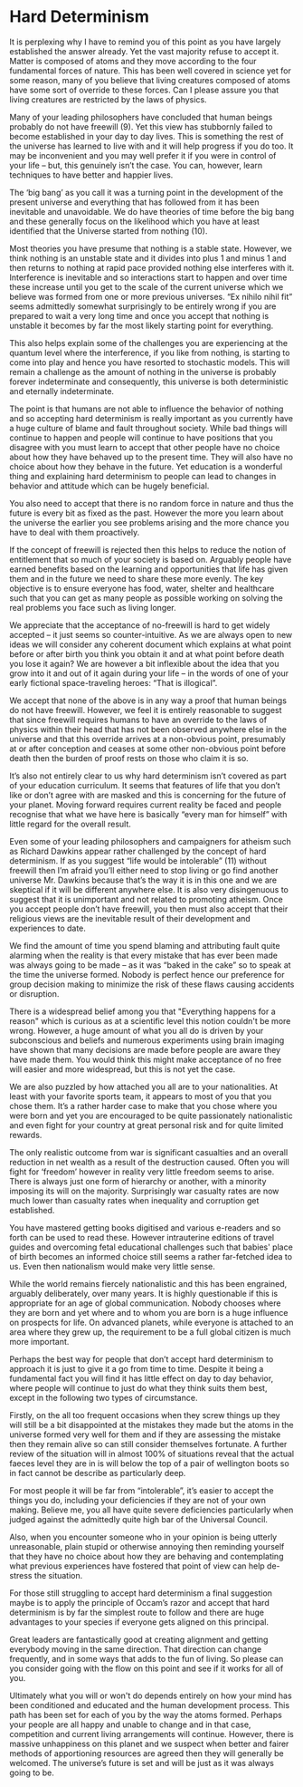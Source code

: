 ﻿# Hard Determinism
It is perplexing why I have to remind you of this point as you have largely established the answer already.  Yet the vast majority refuse to accept it.  Matter is composed of atoms and they move according to the four fundamental forces of nature.  This has been well covered in science yet for some reason, many of you believe that living creatures composed of atoms have some sort of override to these forces.  Can I please assure you that living creatures are restricted by the laws of physics.

Many of your leading philosophers have concluded that human beings probably do not have freewill (9). Yet this view has stubbornly failed to become established in your day to day lives.  This is something the rest of the universe has learned to live with and it will help progress if you do too.  It may be inconvenient and you may well prefer it if you were in control of your life – but, this genuinely isn’t the case.  You can, however, learn techniques to have better and happier lives.  

The ‘big bang’ as you call it was a turning point in the development of the present universe and everything that has followed from it has been inevitable and unavoidable.  We do have theories of time before the big bang and these generally focus on the likelihood which you have at least identified that the Universe started from nothing (10).  

Most theories you have presume that nothing is a stable state.  However, we think nothing is an unstable state and it divides into plus 1 and minus 1 and then returns to nothing at rapid pace provided nothing else interferes with it. Interference is inevitable and so interactions start to happen and over time these increase until you get to the scale of the current universe which we believe was formed from one or more previous universes.   “Ex nihilo nihil fit” seems admittedly somewhat surprisingly to be entirely wrong if you are prepared to wait a very long time and once you accept that nothing is unstable it becomes by far the most likely starting point for everything.

This also helps explain some of the challenges you are experiencing at the quantum level where the interference, if you like from nothing, is starting to come into play and hence you have resorted to stochastic models.  This will remain a challenge as the amount of nothing in the universe is probably forever indeterminate and consequently, this universe is both deterministic and eternally indeterminate.

The point is that humans are not able to influence the behavior of nothing and so accepting hard determinism is really important as you currently have a huge culture of blame and fault throughout society.  While bad things will continue to happen and people will continue to have positions that you disagree with you must learn to accept that other people have no choice about how they have behaved up to the present time.  They will also have no choice about how they behave in the future.  Yet education is a wonderful thing and explaining hard determinism to people can lead to changes in behavior and attitude which can be hugely beneficial.

You also need to accept that there is no random force in nature and thus the future is every bit as fixed as the past.  However the more you learn about the universe the earlier you see problems arising and the more chance you have to deal with them proactively.

If the concept of freewill is rejected then this helps to reduce the notion of entitlement that so much of your society is based on.  Arguably people have earned benefits based on the learning and opportunities that life has given them and in the future we need to share these more evenly.  The key objective is to ensure everyone has food, water, shelter and healthcare such that you can get as many people as possible working on solving the real problems you face such as living longer.  

We appreciate that the acceptance of no-freewill is hard to get widely accepted – it just seems so counter-intuitive.  As we are always open to new ideas we will consider any coherent document which explains at what point before or after birth you think you obtain it and at what point before death you lose it again?  We are however a bit inflexible about the idea that you grow into it and out of it again during your life – in the words of one of your early fictional space-traveling heroes: “That is illogical”.

We accept that none of the above is in any way a proof that human beings do not have freewill.  However, we feel it is entirely reasonable to suggest that since freewill requires humans to have an override to the laws of physics within their head that has not been observed anywhere else in the universe and that this override arrives at a non-obvious point, presumably at or after conception and ceases at some other non-obvious point before death then the burden of proof rests on those who claim it is so.

It’s also not entirely clear to us why hard determinism isn’t covered as part of your education curriculum.  It seems that features of life that you don’t like or don’t agree with are masked and this is concerning for the future of your planet.  Moving forward requires current reality be faced and people recognise that what we have here is basically “every man for himself” with little regard for the overall result.

Even some of your leading philosophers and campaigners for atheism such as Richard Dawkins appear rather challenged by the concept of hard determinism.  If as you suggest “life would be intolerable” (11) without freewill then I’m afraid you’ll either need to stop living or go find another universe Mr. Dawkins because that’s the way it is in this one and we are skeptical if it will be different anywhere else.  It is also very disingenuous to suggest that it is unimportant and not related to promoting atheism.  Once you accept people don’t have freewill, you then must also accept that their religious views are the inevitable result of their development and experiences to date.

We find the amount of time you spend blaming and attributing fault quite alarming when the reality is that every mistake that has ever been made was always going to be made – as it was “baked in the cake” so to speak at the time the universe formed.  Nobody is perfect hence our preference for group decision making to minimize the risk of these flaws causing accidents or disruption.

There is a widespread belief among you that "Everything happens for a reason" which is curious as at a scientific level this notion couldn't be more wrong.  However, a huge amount of what you all do is driven by your subconscious and beliefs and numerous experiments using brain imaging have shown that many decisions are made before people are aware they have made them.  You would think this might make acceptance of no free will easier and more widespread, but this is not yet the case.

We are also puzzled by how attached you all are to your nationalities.  At least with your favorite sports team, it appears to most of you that you chose them.  It’s a rather harder case to make that you chose where you were born and yet you are encouraged to be quite passionately nationalistic and even fight for your country at great personal risk and for quite limited rewards.  

The only realistic outcome from war is significant casualties and an overall reduction in net wealth as a result of the destruction caused.  Often you will fight for ‘freedom’ however in reality very little freedom seems to arise.  There is always just one form of hierarchy or another, with a minority imposing its will on the majority.  Surprisingly war casualty rates are now much lower than casualty rates when inequality and corruption get established.

You have mastered getting books digitised and various e-readers and so forth can be used to read these.  However intrauterine editions of travel guides and overcoming fetal educational challenges such that babies' place of birth becomes an informed choice still seems a rather far-fetched idea to us.  Even then nationalism would make very little sense.

While the world remains fiercely nationalistic and this has been engrained, arguably deliberately, over many years. It is highly questionable if this is appropriate for an age of global communication.  Nobody chooses where they are born and yet where and to whom you are born is a huge influence on prospects for life.  On advanced planets, while everyone is attached to an area where they grew up, the requirement to be a full global citizen is much more important.  

Perhaps the best way for people that don’t accept hard determinism to approach it is just to give it a go from time to time.  Despite it being a fundamental fact you will find it has little effect on day to day behavior, where people will continue to just do what they think suits them best,  except in the following two types of circumstance.

Firstly, on the all too frequent occasions when they screw things up they will still be a bit disappointed at the mistakes they made but the atoms in the universe formed very well for them and if they are assessing the mistake then they remain alive so can still consider themselves fortunate.  A further review of the situation will in almost 100% of situations reveal that the actual faeces level they are in is will below the top of a pair of wellington boots so in fact cannot be describe as particularly deep.
  
For most people it will be far from “intolerable”, it’s easier to accept the things you do, including your deficiencies if they are not of your own making.  Believe me, you all have quite severe deficiencies particularly when judged against the admittedly quite high bar of the Universal Council.

Also, when you encounter someone who in your opinion is being utterly unreasonable, plain stupid or otherwise annoying then reminding yourself that they have no choice about how they are behaving and contemplating what previous experiences have fostered that point of view can help de-stress the situation.

For those still struggling to accept hard determinism a final suggestion maybe is to apply the principle of Occam’s razor and accept that hard determinism is by far the simplest route to follow and there are huge advantages to your species if everyone gets aligned on this principal.  

Great leaders are fantastically good at creating alignment and getting everybody moving in the same direction.  That direction can change frequently, and in some ways that adds to the fun of living.  So please can you consider going with the flow on this point and see if it works for all of you.

Ultimately what you will or won't do depends entirely on how your mind has been conditioned and educated and the human development process. This path has been set for each of you by the way the atoms formed.  Perhaps your people are all happy and unable to change and in that case, competition and current living arrangements will continue.  However, there is massive unhappiness on this planet and we suspect when better and fairer methods of apportioning resources are agreed then they will generally be welcomed.  The universe’s future is set and will be just as it was always going to be.  

